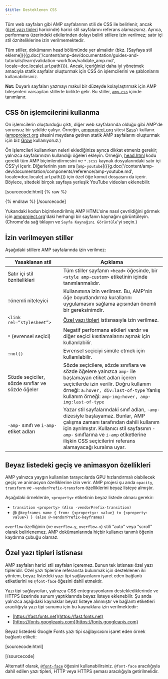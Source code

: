```yaml
---
$title: Desteklenen CSS
---
```


Tüm web sayfaları gibi AMP sayfalarının stili de CSS ile belirlenir, ancak ([özel yazı tipleri](#özel-yazı-tipleri-istisnası) haricinde) harici stil sayfalarını referans alamazsınız.
Ayrıca, performans üzerindeki etkilerinden dolayı belirli stillere izin verilmez; satır içi stil özniteliklerine izin verilmemektedir.

Tüm stiller, dokümanın head bölümünde yer almalıdır (bkz. [Sayfaya stil ekleme]({{g.doc('/content/amp-dev/documentation/guides-and-tutorials/learn/validation-workflow/validate_amp.md', locale=doc.locale).url.path}})).
Ancak, içeriğinizi daha iyi yönetmek amacıyla statik sayfalar oluşturmak için CSS ön işlemcilerini ve şablonlarını kullanabilirsiniz.

**Not:** Duyarlı sayfaları yazmayı makul bir düzeyde kolaylaştırmak için AMP bileşenleri varsayılan stillerle birlikte gelir.
Bu stiller, [`amp.css`](https://github.com/ampproject/amphtml/blob/master/css/amp.css) içinde tanımlanır.

## CSS ön işlemcilerini kullanma

Ön işlemcilerin oluşturduğu çıktı, diğer web sayfalarında olduğu gibi AMP'de sorunsuz bir şekilde çalışır.
Örneğin, [ampproject.org](https://www.ampproject.org/) sitesi [Sass](http://sass-lang.com/)'ı kullanır.
([ampproject.org](https://www.ampproject.org/) sitesini meydana getiren statik AMP sayfalarını oluşturmak için biz <a href="http://grow.io/"><span class="notranslate">Grow</span></a> kullanıyoruz.)

Ön işlemcileri kullanırken neleri eklediğinize ayrıca dikkat etmeniz gerekir; yalnızca sayfalarınızın kullandığı öğeleri ekleyin.
Örneğin, [head.html](https://github.com/ampproject/docs/blob/master/views/partials/head.html) kodu gerekli tüm AMP biçimlendirmesini ve `*.scss` kaynak dosyalarındaki satır içi CSS'yi içerir.
Diğerlerinin yanı sıra [`amp-youtube`]({{g.doc('/content/amp-dev/documentation/components/reference/amp-youtube.md', locale=doc.locale).url.path}}) için özel öğe komut dosyasını da içerir. Böylece, sitedeki birçok sayfaya yerleşik YouTube videoları eklenebilir.

[sourcecode:html] {% raw %}
<head>
  <meta charset="utf-8">
  <meta name="viewport" content="width=device-width,minimum-scale=1,initial-scale=1">
  <meta property="og:description" content="{% if doc.description %}{{doc.description}} – {% endif %}Accelerated Mobile Pages Project">
  <meta name="description" content="{% if doc.description %}{{doc.description}} – {% endif %}Accelerated Mobile Pages Project">

  <title>Accelerated Mobile Pages Project</title>
  <link rel="shortcut icon" href="/static/img/amp_favicon.png">
  <link rel="canonical" href="https://www.ampproject.org{{doc.url.path}}">
  <link href="https://fonts.googleapis.com/css?family=Roboto:200,300,400,500,700" rel="stylesheet" type="text/css">
  <style amp-custom>
  {% include "/assets/css/main.min.css" %}
  </style>

  <style amp-boilerplate>body{-webkit-animation:-amp-start 8s steps(1,end) 0s 1 normal both;-moz-animation:-amp-start 8s steps(1,end) 0s 1 normal both;-ms-animation:-amp-start 8s steps(1,end) 0s 1 normal both;animation:-amp-start 8s steps(1,end) 0s 1 normal both}@-webkit-keyframes -amp-start{from{visibility:hidden}to{visibility:visible}}@-moz-keyframes -amp-start{from{visibility:hidden}to{visibility:visible}}@-ms-keyframes -amp-start{from{visibility:hidden}to{visibility:visible}}@-o-keyframes -amp-start{from{visibility:hidden}to{visibility:visible}}@keyframes -amp-start{from{visibility:hidden}to{visibility:visible}}</style><noscript><style amp-boilerplate>body{-webkit-animation:none;-moz-animation:none;-ms-animation:none;animation:none}</style></noscript>
  <script async src="https://cdn.ampproject.org/v0.js"></script>
  <script async custom-element="amp-carousel" src="https://cdn.ampproject.org/v0/amp-carousel-0.1.js"></script>
  <script async custom-element="amp-analytics" src="https://cdn.ampproject.org/v0/amp-analytics-0.1.js"></script>
  <script async custom-element="amp-lightbox" src="https://cdn.ampproject.org/v0/amp-lightbox-0.1.js"></script>
  <script async custom-element="amp-youtube" src="https://cdn.ampproject.org/v0/amp-youtube-0.1.js"></script>
  <script async custom-element="amp-sidebar" src="https://cdn.ampproject.org/v0/amp-sidebar-0.1.js"></script>
  <script async custom-element="amp-iframe" src="https://cdn.ampproject.org/v0/amp-iframe-0.1.js"></script>
</head>
{% endraw %} [/sourcecode]

Yukarıdaki kodun biçimlendirilmiş AMP HTML'sine nasıl çevrildiğini görmek için [ampproject.org](https://www.ampproject.org/)'daki herhangi bir sayfanın kaynağını görüntüleyin.
(Chrome'da sağ tıklayın ve `Sayfa Kaynağını Görüntüle`'yi seçin.)

## İzin verilmeyen stiller

Aşağıdaki stillere AMP sayfalarında izin verilmez:

<table>
  <thead>
    <tr>
      <th data-th="Banned style">Yasaklanan stil</th>
      <th data-th="Description">Açıklama</th>
    </tr>
  </thead>
  <tbody>
    <tr>
      <td data-th="Banned style">Satır içi stil öznitelikleri</td>
      <td data-th="Description">Tüm stiller sayfanın <code>&lt;head&gt;</code> öğesinde, bir <code>&lt;style amp-custom&gt;</code> etiketinin içinde tanımlanmalıdır.</td>
    </tr>
    <tr>
      <td data-th="Banned style"><code>!</code>önemli niteleyici </td>
      <td data-th="Description">Kullanımına izin verilmez.
      Bu, AMP'nin öğe boyutlandırma kurallarını uygulamasını sağlama açısından önemli bir gereksinimdir.</td>
    </tr>
    <tr>
      <td data-th="Banned style"><code>&lt;link rel=”stylesheet”&gt;</code></td>
      <td data-th="Description"><a href="#özel-yazı-tipleri-istisnası">Özel yazı tipleri</a> istisnasıyla izin verilmez.</td>
    </tr>
    <tr>
      <td data-th="Banned style"><code>*</code> (evrensel seçici)</td>
      <td data-th="Description">Negatif performans etkileri vardır ve diğer seçici kısıtlamalarını aşmak için kullanılabilir.</td>
    </tr>
    <tr>
      <td data-th="Banned style"><code>:not()</code></td>
      <td data-th="Description">Evrensel seçiciyi simüle etmek için kullanılabilir.</td>
    </tr>
    <tr>
      <td data-th="Banned style">Sözde seçiciler, sözde sınıflar ve sözde öğeler</td>
      <td data-th="Description">Sözde seçicilere, sözde sınıflara ve sözde öğelere yalnızca <code>amp-</code> ile başlamayan etiket adları içeren seçicilerde izin verilir.
      Doğru kullanım örneği: <code>a:hover, div:last-of-type</code> Yanlış kullanım örneği: <code>amp-img:hover, amp-img:last-of-type</code></td>
    </tr>
    <tr>
      <td data-th="Banned style"><code>-amp-</code> sınıfı ve <code>i-amp-</code> etiket adları</td>
      <td data-th="Description">Yazar stil sayfalarındaki sınıf adları, <code>-amp-</code> dizesiyle başlayamaz. Bunlar, AMP çalışma zamanı tarafından dahili kullanım için ayrılmıştır. Kullanıcı stil sayfasının <code>-amp-</code> sınıflarına ve <code>i-amp</code> etiketlerine ilişkin CSS seçicilerini referans alamayacağı kuralına uyar.</td>
    </tr>
  </tbody>
</table>

## Beyaz listedeki geçiş ve animasyon özellikleri

AMP yalnızca yaygın kullanılan tarayıcılarda GPU hızlandırmalı olabilecek geçiş ve animasyon özelliklerine izin verir.
AMP projesi şu anda `opacity`, `transform` ve `-vendorPrefix-transform` özelliklerini beyaz listeye almıştır.

Aşağıdaki örneklerde, `<property>` etiketinin beyaz listede olması gerekir:

* `transition <property> (Also -vendorPrefix-transition)`
* @ `@keyframes name { from: {<property>: value} to {<property: value>} } (also @-vendorPrefix-keyframes)`

`overflow` özelliğinin (ve `overflow-y`, `overflow-x`) stili <span class="notranslate">“auto”</span> veya <span class="notranslate">“scroll”</span> olarak belirlenemez.
AMP dokümanlarında hiçbir kullanıcı tanımlı öğenin kaydırma çubuğu olamaz.

## Özel yazı tipleri istisnası

AMP sayfaları harici stil sayfaları içeremez. Bunun tek istisnası özel yazı tipleridir.
Özel yazı tiplerine referansta bulunmak için desteklenen iki yöntem, beyaz listedeki yazı tipi sağlayıcılarını işaret eden bağlantı etiketlerini ve `@font-face` öğesini dahil etmektir.

Yazı tipi sağlayıcıları, yalnızca CSS entegrasyonlarını desteklediklerinde ve HTTPS üzerinde sunum yaptıklarında beyaz listeye eklenebilir. Şu anda yalnızca aşağıdaki kaynaklar beyaz listeye alınmıştır ve bağlantı etiketleri aracılığıyla yazı tipi sunumu için bu kaynaklara izin verilmektedir:

* [https://fast.fonts.net](https://fast.fonts.net)
* [https://fonts.googleapis.com](https://fonts.googleapis.com)

Beyaz listedeki Google Fonts yazı tipi sağlayıcısını işaret eden örnek bağlantı etiketi:

[sourcecode:html]
<link rel="stylesheet" href="https://fonts.googleapis.com/css?family=Tangerine">
[/sourcecode]

Alternatif olarak, [`@font-face`](https://developer.mozilla.org/tr/docs/Web/CSS/%40font-face) öğesini kullanabilirsiniz.
`@font-face` aracılığıyla dahil edilen yazı tipleri, HTTP veya HTTPS şeması aracılığıyla getirilmelidir.
